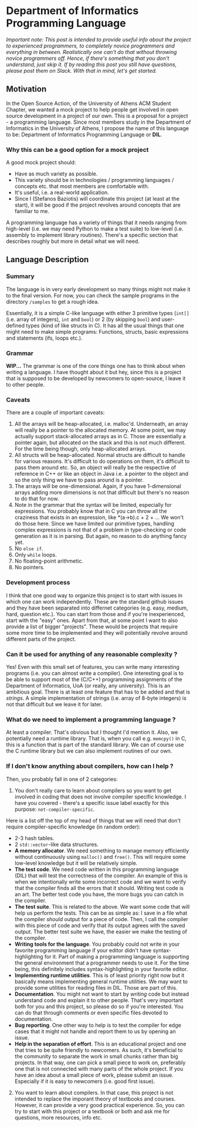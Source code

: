 # Department of Informatics Programming  Language

_Important note: This post is intended to provide useful info about the project to experienced programmers, to completely novice programmers and everything in between.
Realistically one can't do that without throwing novice programmers off.
Hence, if there's something that you don't understand, just skip it. If by reading this post you still have questions, please post them on Slack. With that in mind, let's get started._

## Motivation
In the Open Source Action, of the University of Athens ACM Student Chapter, we wanted
a mock project to help people get involved in open source development in a project of our own.
This is a proposal for a project - a programming language. Since most members study in the Department of Informatics in the University of Athens, I propose the name of this language to be: Department of Informatics Programming Language or **DIL**.

### Why this can be a good option for a mock project
A good mock project should:
- Have as much variety as possible.
- This variety should be in technologies / programming languages / concepts etc. that most
   members are comfortable with.
- It's useful, i.e. a real-world application.
- Since I (Stefanos Baziotis) will coordinate this project (at least at the start), it will be good if the project revolves around concepts that are familiar to me.

A programming language has a variety of things that it needs ranging from high-level (i.e. we may need Python to make a test suite) to low-level (i.e. assembly to implement library routines). There's a specific section that describes roughly but more in detail what we will need.

## Language Description

### Summary
The language is in very early development so many things might not make it to the final version. For now, you can check the sample programs in the
directory `/samples` to get a rough idea.

Essentially, it is a simple C-like language with either 3 primitive types (`int[]` (i.e. array of integers), `int` and `bool`) or 2 (by skipping `bool`) and user-defined types (kind of like structs in C).
It has all the usual things that one might need to make simple programs: Functions, structs, basic expressions and statements (ifs, loops etc.).

### Grammar
**WIP...**
The grammar is one of the core things one has to think about when writing a language. I have thought about it but hey, since this is a project that is supposed to be developed by newcomers to open-source, I leave
it to other people.

### Caveats
There are a couple of important caveats:
1) All the arrays will be heap-allocated, i.e. malloc'd. Underneath, an array will really be a pointer to the allocated memory. At some point, we may actually support stack-allocated arrays as in C. Those are essentially a pointer again, but allocated on the stack and this is not much different. For the time being though, only heap-allocated arrays.
2) All structs will be heap-allocated. Normal structs are difficult to handle for various reasons. It's difficult to do operations on them, it's difficult to pass them around etc. So, an object will really be the respective of reference in C++ or like an object in Java i.e. a pointer to the object and so the only thing we have to pass around is a pointer.
3) The arrays will be one-dimensional. Again, if you have 1-dimensional arrays adding more dimensions is not that difficult but there's no reason to do that for now.
4) Note in the grammar that the syntax will be limited, especially for expressions.
   You probably know that in C you can throw all the craziness that exists in an expression,
   like *(a->b).c + 2 + ... We won't do those here. Since we have limited our primitive types, handling complex expressions is not that of a problem in type-checking or code generation as it is in parsing. But again, no reason to do anything fancy yet.
5) No `else if`.
6) Only `while` loops.
7) No floating-point arithmetic.
8) No pointers.

### Development process
I think that one good way to organize this project is to start with issues in which one can work independently.
These are the standard github issues and they have been separated into differnet categories (e.g. easy, medium, hard, question etc.).
You can start from those and if you're inexperienced, start with the "easy" ones.
Apart from that, at some point I want to also provide a list of bigger "projects". These would be projects that require some
more time to be implemented and they will potentially revolve around different parts of the project.

### Can it be used for anything of any reasonable complexity ?
Yes! Even with this small set of features, you can write many interesting programs (i.e. you can almost write a compiler). One interesting goal is to be able to support most of the (C/C++) programming assignments of the Department of Informatics, UoA (or really, any university). This is an ambitious goal. There is at least one feature that has to be added and that is _strings_. A simple implementation of strings (i.e. array of 8-byte integers) is not that difficult but we leave it for later.

### What do we need to implement a programming language ?
At least a compiler. That's obvious but I thought I'd mention it. Also, we potentially need a runtime library. That is, when you call e.g. `memcpy()` in C, this is a function that is part of the standard library. We can of course use the C runtime library but we can also implement routines of our own.

### If I don't know anything about compilers, how can I help ?

Then, you probably fall in one of 2 categories:
1) You don't really care to learn about compilers so you want to get involved in coding that does not involve compiler specific knowledge.
I have you covered - there's a specific issue label exactly for this purpose: `not-compiler-specific`.

Here is a list off the top of my head of things that we will need that don't require compiler-specific knowledge (in random order):
- 2-3 hash tables.
- 2 `std::vector`-like data structures.
- **A memory allocator**. We need something to manage memory efficiently without continuously using `malloc()` and `free()`. This will require some low-level knowledge but it will be relatively simple.
- **The test code**. We need code written in this programming language (DIL) that will test the correctness of the compiler. An example of this is when we intentionally write some incorrect code and we want to verify that the compiler finds all the errors that it should. Writing test code is an art. The better test code you have, the more bugs you can catch in the compiler.
- **The test suite**. This is related to the above. We want some code that will help us perform the tests. This can be as simple as: I save in a file what the compiler _should_ output for a piece of code. Then, I call the compiler with this piece of code and verify that its output agrees with the saved output. The better test suite we have, the easier we make the testing of the compiler.
- **Writing tools for the language**. You probably could not write in your favorite programming language if your editor didn't have syntax-highlighting for it. Part of making a programming language is supporting the general environment that a programmer needs to use it. For the time being, this definitely includes syntax-highlighting in your favorite editor.
- **Implementing runtime utilities**. This is of least priority right now but it basically means implementing general runtime utilities. We may want to provide some utilities for reading files in DIL. Those are part of this.
- **Documentation**. You might not want to start by _writing_ code but instead understand code and explain it to other people.
That's very important both for you and this project, so please do so if you're interested. You can do that through comments or
even specific files devoted to documentation.
- **Bug reporting**. One other way to help is to test the compiler for edge cases that it might not handle and report them to us
by opening an issue.
- **Help in the separation of effort**. This is an educational project and one that tries to be quite friendly to
newcomers. As such, it's beneficial to the community to separate the work in small chunks rather than big projects.
In that way, one can pick a small piece to work on, preferably one that is not connected with many parts of the whole
project. If you have an idea about a small piece of work, please submit an issue. Especially if it is easy to newcomers
(i.e. good first issue).

2) You want to learn about compilers. In that case, this project is not intended to replace the imporant theory of textbooks
and courses. However, it can provide a very good practical experience. So, you can try to start with this project or a textbook
or both and ask me for questions, more resources, info etc.
